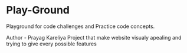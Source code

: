 # Play-Ground
Playground for code challenges and Practice code concepts. 

Author - Prayag Kareliya
Project that make website visualy apealing and trying to give every possible features

